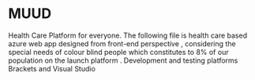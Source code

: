 # MUUD
Health Care Platform for everyone.
The following file is health care based azure web app designed from front-end perspective , considering the special needs of colour blind people which constitutes to 8% 
of our population on the launch platform .
Development and testing platforms 
Brackets and Visual Studio 

